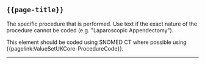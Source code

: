 ## <code>{{page-title}}</code>
	
The specific procedure that is performed. Use text if the exact nature of the procedure cannot be coded (e.g. "Laparoscopic Appendectomy").

This element should be coded using SNOMED CT where possible using {{pagelink:ValueSetUKCore-ProcedureCode}}.

---


